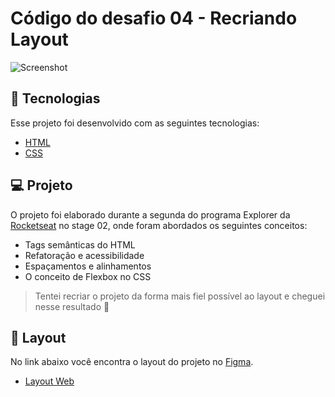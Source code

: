 # Código do desafio 04 - Recriando Layout

![Screenshot](https://user-images.githubusercontent.com/71847081/164243543-1acf897e-6219-4837-9169-a9028e01d068.png)

## 🚀 Tecnologias

Esse projeto foi desenvolvido com as seguintes tecnologias:

- [HTML](https://developer.mozilla.org/pt-BR/docs/Web/HTML)
- [CSS](https://developer.mozilla.org/pt-BR/docs/Web/CSS)

## 💻 Projeto

O projeto foi elaborado durante a segunda do programa Explorer da [Rocketseat](https://www.rocketseat.com.br/) no stage 02, onde foram abordados os seguintes conceitos:

- Tags semânticas do HTML
- Refatoração e acessibilidade
- Espaçamentos e alinhamentos
- O conceito de Flexbox no CSS

> Tentei recriar o projeto da forma mais fiel possível ao layout e cheguei nesse resultado 🎉

## 🔖 Layout

No link abaixo você encontra o layout do projeto no [Figma](http://figma.com/).

- [Layout Web](https://www.figma.com/file/QijqijjpdQqftmuoU1zvId/Explorer-(Copy)?node-id=16%3A106)
